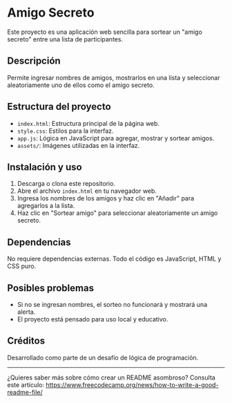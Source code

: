 # Amigo Secreto

Este proyecto es una aplicación web sencilla para sortear un "amigo secreto" entre una lista de participantes.

## Descripción
Permite ingresar nombres de amigos, mostrarlos en una lista y seleccionar aleatoriamente uno de ellos como el amigo secreto.

## Estructura del proyecto
- `index.html`: Estructura principal de la página web.
- `style.css`: Estilos para la interfaz.
- `app.js`: Lógica en JavaScript para agregar, mostrar y sortear amigos.
- `assets/`: Imágenes utilizadas en la interfaz.

## Instalación y uso
1. Descarga o clona este repositorio.
2. Abre el archivo `index.html` en tu navegador web.
3. Ingresa los nombres de los amigos y haz clic en "Añadir" para agregarlos a la lista.
4. Haz clic en "Sortear amigo" para seleccionar aleatoriamente un amigo secreto.

## Dependencias
No requiere dependencias externas. Todo el código es JavaScript, HTML y CSS puro.

## Posibles problemas
- Si no se ingresan nombres, el sorteo no funcionará y mostrará una alerta.
- El proyecto está pensado para uso local y educativo.

## Créditos
Desarrollado como parte de un desafío de lógica de programación.

---

¿Quieres saber más sobre cómo crear un README asombroso? Consulta este artículo: https://www.freecodecamp.org/news/how-to-write-a-good-readme-file/
